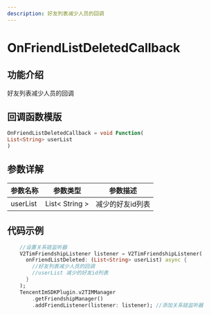 ```yaml
---
description: 好友列表减少人员的回调
---
```


# OnFriendListDeletedCallback

## 功能介绍

好友列表减少人员的回调

## 回调函数模版

```dart
OnFriendListDeletedCallback = void Function(
List<String> userList
)
```

## 参数详解

| 参数名称     | 参数类型           | 参数描述      |
| -------- | -------------- | --------- |
| userList | List< String > | 减少的好友id列表 |

## 代码示例

```dart
    //设置关系链监听器
    V2TimFriendshipListener listener = V2TimFriendshipListener(
      onFriendListDeleted: (List<String> userList) async {
        //好友列表减少人员的回调
        //userList 减少的好友id列表
      }
    );
    TencentImSDKPlugin.v2TIMManager
        .getFriendshipManager()
        .addFriendListener(listener: listener); //添加关系链监听器
```

